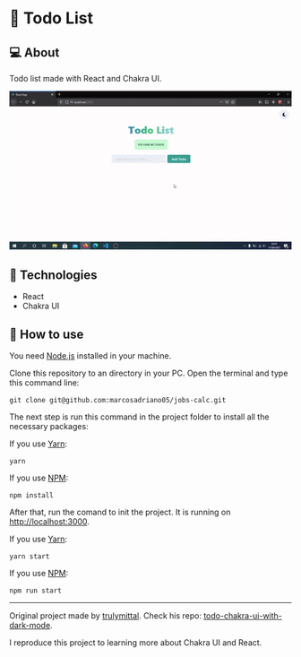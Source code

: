 # :bookmark_tabs: Todo List

## 💻 About

Todo list made with React and Chakra UI.

<div align="center">
  <img src=".github/todo-list.gif" alt="Overview">
</div>

## :rocket: Technologies

- React
- Chakra UI

## :open_file_folder: How to use

You need [Node.js](https://nodejs.org/en/) installed in your machine.

Clone this repository to an directory in your PC. Open the terminal and type this command line:

```
git clone git@github.com:marcosadriano05/jobs-calc.git
```

The next step is run this command in the project folder to install all the necessary packages:

If you use [Yarn](https://yarnpkg.com/):

```
yarn
```

If you use [NPM](https://www.npmjs.com/):

```
npm install
```

After that, run the comand to init the project. It is running on [http://localhost:3000](http://localhost:3000).

If you use [Yarn](https://yarnpkg.com/):

```
yarn start
```

If you use [NPM](https://www.npmjs.com/):

```
npm run start
```

---
Original project made by [trulymittal](https://github.com/trulymittal). Check his repo: [todo-chakra-ui-with-dark-mode](https://github.com/trulymittal/todo-chakra-ui-with-dark-mode).

I reproduce this project to learning more about Chakra UI and React.